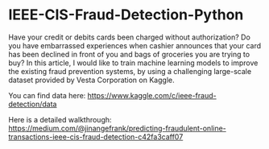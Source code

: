 # IEEE-CIS-Fraud-Detection-Python

Have your credit or debits cards been charged without authorization? Do you have embarrassed experiences when cashier announces that your card has been declined in front of you and bags of groceries you are trying to buy? In this article, I would like to train machine learning models to improve the existing fraud prevention systems, by using a challenging large-scale dataset provided by Vesta Corporation on Kaggle.

You can find data here:
https://www.kaggle.com/c/ieee-fraud-detection/data

Here is a detailed walkthrough: 
https://medium.com/@jinangefrank/predicting-fraudulent-online-transactions-ieee-cis-fraud-detection-c42fa3caff07
